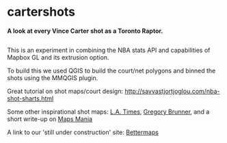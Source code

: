 # cartershots

<strong>A look at every Vince Carter shot as a Toronto Raptor.</strong>

<img src="http://imgur.com/a/5FM6J" alt="">

This is an experiment in combining the NBA stats API and capabilities of Mapbox GL and its extrusion option.

To build this we used QGIS to build the court/net polygons and binned the shots using the MMQGIS plugin.

Great tutorial on shot maps/court design: http://savvastjortjoglou.com/nba-shot-sharts.html

Some other inspirational shot maps: <a href="http://graphics.latimes.com/kobe-every-shot-ever/" target="blank">L.A. Times</a>, <a href="http://gbrunner.github.io/Courtside-Geography/" target="blank">Gregory Brunner</a>, and a short write-up on <a href="http://googlemapsmania.blogspot.ca/2016/06/maps-from-courtside.html" target="blank">Maps Mania</a>

A link to our 'still under construction' site: <a href="http://www.mapto.ca/about-1/" target="blank">Bettermaps</a>


